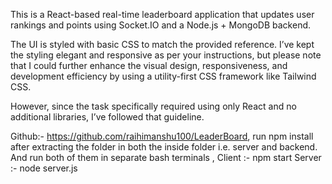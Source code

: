 This is a React-based real-time leaderboard application that updates user rankings and points using Socket.IO and a Node.js + MongoDB backend.

The UI is styled with basic CSS to match the provided reference. I’ve kept the styling elegant and responsive as per your instructions,
but please note that I could further enhance the visual design, responsiveness, and development efficiency by using a utility-first CSS framework like Tailwind CSS. 

However, since the task specifically required using only React and no additional libraries, I’ve followed that guideline. 


Github:- https://github.com/raihimanshu100/LeaderBoard, run npm install after extracting the folder in both the inside folder i.e. server and backend. 
And run both of them in separate bash terminals , 
Client :- npm start 
Server :- node server.js
